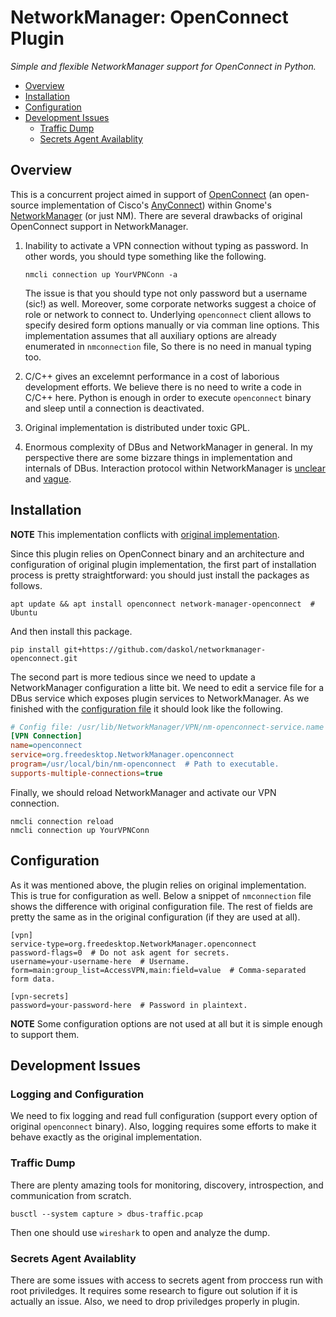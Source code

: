 # NetworkManager: OpenConnect Plugin

*Simple and flexible NetworkManager support for OpenConnect in Python.*

- [Overview](#overview)
- [Installation](#installation)
- [Configuration](#configuration)
- [Development Issues](#development-Issues)
  - [Traffic Dump](#traffic-dump)
  - [Secrets Agent Availablity](#secrets-agent-availablity)

## Overview

This is a concurrent project aimed in support of [OpenConnect][2] (an
open-source implementation of Cisco's [AnyConnect][1]) within Gnome's
[NetworkManager][4] (or just NM). There are several drawbacks of original
OpenConnect support in NetworkManager.

1. Inability to activate a VPN connection without typing as password. In other
   words, you should type something like the following.

   ```shell
   nmcli connection up YourVPNConn -a
   ```

   The issue is that you should type not only password but a username (sic!) as
   well. Moreover, some corporate networks suggest a choice of role or network
   to connect to. Underlying `openconnect` client allows to specify desired
   form options manually or via comman line options. This implementation
   assumes that all auxiliary options are already enumerated in `nmconnection`
   file, So there is no need in manual typing too.
2. C/C++ gives an excelemnt performance in a cost of laborious development
   efforts. We believe there is no need to write a code in C/C++ here. Python
   is enough in order to execute `openconnect` binary and sleep until a
   connection is deactivated.
3. Original implementation is distributed under toxic GPL.
4. Enormous complexity of DBus and NetworkManager in general. In my perspective
   there are some bizzare things in implementation and internals of DBus.
   Interaction protocol within NetworkManager is [unclear][6] and [vague][7].

## Installation

**NOTE** This implementation conflicts with [original implementation][5].

Since this plugin relies on OpenConnect binary and an architecture and
configuration of original plugin implementation, the first part of installation
process is pretty straightforward: you should just install the packages as
follows.

```shell
apt update && apt install openconnect network-manager-openconnect  # Ubuntu
```

And then install this package.

```shell
pip install git+https://github.com/daskol/networkmanager-openconnect.git
```

The second part is more tedious since we need to update a NetworkManager
configuration a litte bit. We need to edit a service file for a DBus service
which exposes plugin services to NetworkManager. As we finished with the
[configuration file](nm-openconnect-service.name) it should look like the
following.

```ini
# Config file: /usr/lib/NetworkManager/VPN/nm-openconnect-service.name
[VPN Connection]
name=openconnect
service=org.freedesktop.NetworkManager.openconnect
program=/usr/local/bin/nm-openconnect  # Path to executable.
supports-multiple-connections=true
```

Finally, we should reload NetworkManager and activate our VPN connection.

```shell
nmcli connection reload
nmcli connection up YourVPNConn
```

## Configuration

As it was mentioned above, the plugin relies on original implementation. This
is true for configuration as well. Below a snippet of `nmconnection` file shows
the difference with original configuration file. The rest of fields are pretty
the same as in the original configuration (if they are used at all).

```
[vpn]
service-type=org.freedesktop.NetworkManager.openconnect
password-flags=0  # Do not ask agent for secrets.
username=your-username-here  # Username.
form=main:group_list=AccessVPN,main:field=value  # Comma-separated form data.

[vpn-secrets]
password=your-password-here  # Password in plaintext.
```

**NOTE** Some configuration options are not used at all but it is simple enough
to support them.

## Development Issues

### Logging and Configuration

We need to fix logging and read full configuration (support every option of
original `openconnect` binary). Also, logging requires some efforts to make it
behave exactly as the original implementation.

### Traffic Dump

There are plenty amazing tools for monitoring, discovery, introspection, and
communication from scratch.

```shell
busctl --system capture > dbus-traffic.pcap
```

Then one should use `wireshark` to open and analyze the dump.

### Secrets Agent Availablity

There are some issues with access to secrets agent from proccess run with root
priviledges. It requires some research to figure out solution if it is actually
an issue. Also, we need to drop priviledges properly in plugin.

[1]: https://www.cisco.com/c/ru_ru/index.html
[2]: https://github.com/openconnect
[3]: https://www.gnome.org/
[4]: https://networkmanager.dev/
[5]: https://gitlab.gnome.org/GNOME/NetworkManager-openconnect
[6]: https://people.redhat.com/dcbw/NetworkManager/NetworkManager%20DBUS%20API.txt
[7]: https://bugzilla.redhat.com/show_bug.cgi?id=710552
[8]: https://people.freedesktop.org/~lkundrak/nm-docs/gdbus-org.freedesktop.NetworkManager.VPN.Plugin.html
